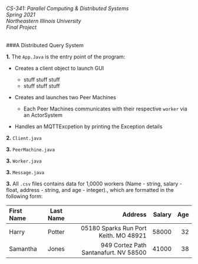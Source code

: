 ###### CS-341: Parallel Computing & Distributed Systems <br> Spring 2021 <br> Northeastern Illinois University <br> Final Project
###A Distributed Query System 


**1.** The `App.Java` is the entry point of the program:


- Creates a client object to launch GUI
    - stuff stuff stuff
    - stuff stuff stuff

- Creates and launches two Peer Machines
    - Each Peer Machines communicates with their respective `worker` via an ActorSystem

- Handles an MQTTExcpetion by printing the Exception details


**2.** `Client.java`

**3.** `PeerMachine.java`

**3.** `Worker.java`

**3.** `Message.java`

**3.** All `.csv` files contains data for 1,0000 workers (Name - string, salary - float, address - string, and age - integer)., which are formatted in the following form:


| First Name      | Last Name | Address     | Salary | Age |
| :---        |    :----:   |          ---: |       ---: |   ---: |
| Harry      | Potter       | 05180 Sparks Run Port Keith. MO 48921 | 58000    | 32       | 
| Samantha   | Jones        |949 Cortez Path Santanafurt. NV 58500  | 41000    | 38       |
